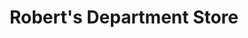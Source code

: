 ---
title: "Robert's Department Store"
url: /mamaroneck/roberts-department-store/
shop: department store
---